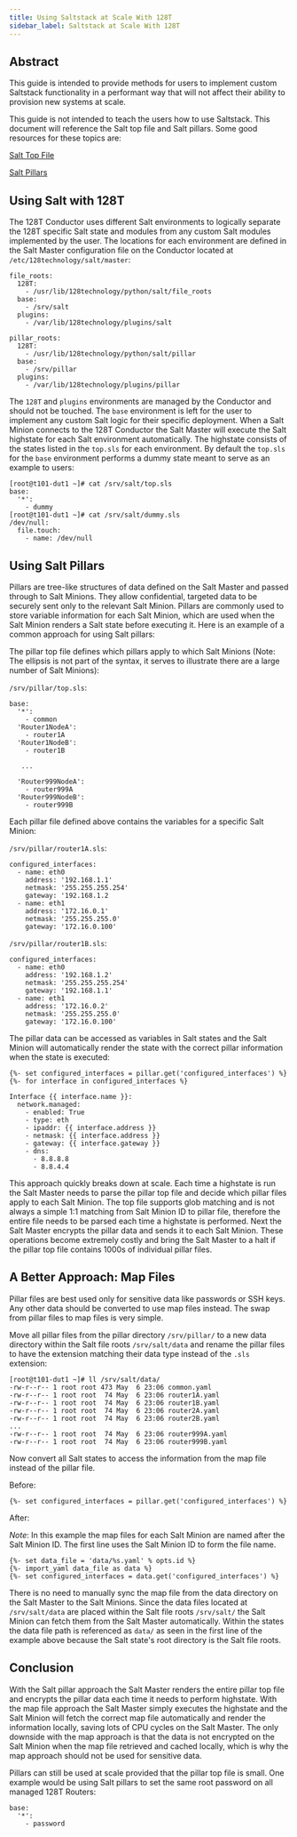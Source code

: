 ```yaml
---
title: Using Saltstack at Scale With 128T
sidebar_label: Saltstack at Scale With 128T
---
```


## Abstract

This guide is intended to provide methods for users to implement custom Saltstack functionality in a performant way that will not affect their ability to provision new systems at scale.

This guide is not intended to teach the users how to use Saltstack. This document will reference the Salt top file and Salt pillars. Some good resources for these topics are:

[Salt Top File](https://docs.saltstack.com/en/latest/ref/states/top.html)

[Salt Pillars](https://docs.saltstack.com/en/latest/topics/tutorials/pillar.html)

## Using Salt with 128T

The 128T Conductor uses different Salt environments to logically separate the 128T specific Salt state and modules from any custom Salt modules implemented by the user. The locations for each environment are defined in the Salt Master configuration file on the Conductor located at `/etc/128technology/salt/master`:
```
file_roots:
  128T:
    - /usr/lib/128technology/python/salt/file_roots
  base:
    - /srv/salt
  plugins:
    - /var/lib/128technology/plugins/salt

pillar_roots:
  128T:
    - /usr/lib/128technology/python/salt/pillar
  base:
    - /srv/pillar
  plugins:
    - /var/lib/128technology/plugins/pillar
```


The `128T` and `plugins` environments are managed by the Conductor and should not be touched. The `base` environment is left for the user to implement any custom Salt logic for their specific deployment. When a Salt Minion connects to the 128T Conductor the Salt Master will execute the Salt highstate for each Salt environment automatically. The highstate consists of the states listed in the `top.sls` for each environment. By default the `top.sls` for the `base` environment performs a dummy state meant to serve as an example to users:
```
[root@t101-dut1 ~]# cat /srv/salt/top.sls
base:
  '*':
    - dummy
[root@t101-dut1 ~]# cat /srv/salt/dummy.sls
/dev/null:
  file.touch:
    - name: /dev/null
```

## Using Salt Pillars

Pillars are tree-like structures of data defined on the Salt Master and passed through to Salt Minions. They allow confidential, targeted data to be securely sent only to the relevant Salt Minion. Pillars are commonly used to store variable information for each Salt Minion, which are used when the Salt Minion renders a Salt state before executing it. Here is an example of a common approach for using Salt pillars:

The pillar top file defines which pillars apply to which Salt Minions (Note: The ellipsis is not part of the syntax, it serves to illustrate there are a large number of Salt Minions):

`/srv/pillar/top.sls`:
```
base:
  '*':
    - common
  'Router1NodeA':
    - router1A
  'Router1NodeB':
    - router1B

   ...

  'Router999NodeA':
    - router999A
  'Router999NodeB':
    - router999B
```

Each pillar file defined above contains the variables for a specific Salt Minion:

`/srv/pillar/router1A.sls`:
```
configured_interfaces:
  - name: eth0
    address: '192.168.1.1'
    netmask: '255.255.255.254'
    gateway: '192.168.1.2
  - name: eth1
    address: '172.16.0.1'
    netmask: '255.255.255.0'
    gateway: '172.16.0.100'

```

`/srv/pillar/router1B.sls`:
```
configured_interfaces:
  - name: eth0
    address: '192.168.1.2'
    netmask: '255.255.255.254'
    gateway: '192.168.1.1'
  - name: eth1
    address: '172.16.0.2'
    netmask: '255.255.255.0'
    gateway: '172.16.0.100'
```

The pillar data can be accessed as variables in Salt states and the Salt Minion will automatically render the state with the correct pillar information when the state is executed:
```
{%- set configured_interfaces = pillar.get('configured_interfaces') %}
{%- for interface in configured_interfaces %}

Interface {{ interface.name }}:
  network.managed:
    - enabled: True
    - type: eth
    - ipaddr: {{ interface.address }}
    - netmask: {{ interface.address }}
    - gateway: {{ interface.gateway }}
    - dns:
      - 8.8.8.8
      - 8.8.4.4
```

This approach quickly breaks down at scale. Each time a highstate is run the Salt Master needs to parse the pillar top file and decide which pillar files apply to each Salt Minion. The top file supports glob matching and is not always a simple 1:1 matching from Salt Minion ID to pillar file, therefore the entire file needs to be parsed each time a highstate is performed. Next the Salt Master encrypts the pillar data and sends it to each Salt Minion. These operations become extremely costly and bring the Salt Master to a halt if the pillar top file contains 1000s of individual pillar files.

## A Better Approach: Map Files

Pillar files are best used only for sensitive data like passwords or SSH keys. Any other data should be converted to use map files instead. The swap from pillar files to map files is very simple.

Move all pillar files from the pillar directory `/srv/pillar/` to a new data directory within the Salt file roots `/srv/salt/data` and rename the pillar files to have the extension matching their data type instead of the `.sls` extension:
```
[root@t101-dut1 ~]# ll /srv/salt/data/
-rw-r--r-- 1 root root 473 May  6 23:06 common.yaml
-rw-r--r-- 1 root root  74 May  6 23:06 router1A.yaml
-rw-r--r-- 1 root root  74 May  6 23:06 router1B.yaml
-rw-r--r-- 1 root root  74 May  6 23:06 router2A.yaml
-rw-r--r-- 1 root root  74 May  6 23:06 router2B.yaml
...
-rw-r--r-- 1 root root  74 May  6 23:06 router999A.yaml
-rw-r--r-- 1 root root  74 May  6 23:06 router999B.yaml
```

Now convert all Salt states to access the information from the map file instead of the pillar file.

Before:
```
{%- set configured_interfaces = pillar.get('configured_interfaces') %}
```

After:

*Note*: In this example the map files for each Salt Minion are named after the Salt Minion ID. The first line uses the Salt Minion ID to form the file name.
```
{%- set data_file = 'data/%s.yaml' % opts.id %}
{%- import_yaml data_file as data %}
{%- set configured_interfaces = data.get('configured_interfaces') %}
```

There is no need to manually sync the map file from the data directory on the Salt Master to the Salt Minions. Since the data files located at `/srv/salt/data` are placed within the Salt file roots `/srv/salt/` the Salt Minion can fetch them from the Salt Master automatically. Within the states the data file path is referenced as `data/` as seen in the first line of the example above because the Salt state's root directory is the Salt file roots.


## Conclusion

With the Salt pillar approach the Salt Master renders the entire pillar top file and encrypts the pillar data each time it needs to perform highstate. With the map file approach the Salt Master simply executes the highstate and the Salt Minion will fetch the correct map file automatically and render the information locally, saving lots of CPU cycles on the Salt Master. The only downside with the map approach is that the data is not encrypted on the Salt Minion when the map file retrieved and cached locally, which is why the map approach should not be used for sensitive data.

Pillars can still be used at scale provided that the pillar top file is small. One example would be using Salt pillars to set the same root password on all managed 128T Routers:
```
base:
  '*':
    - password
```